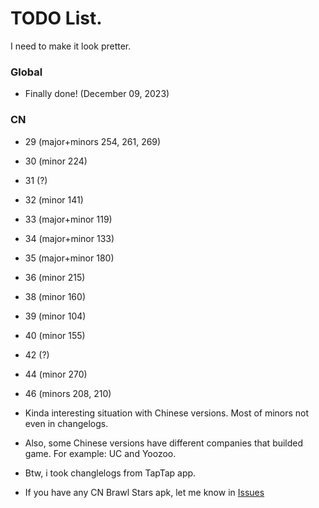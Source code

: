 # TODO List.
I need to make it look pretter.

### Global
* Finally done! (December 09, 2023)

<!---
omfg finally done majors -- 15:30 December 07, 2023
-->

### CN
* 29 (major+minors 254, 261, 269)
* 30 (minor 224)
* 31 (?)
* 32 (minor 141)
* 33 (major+minor 119)
* 34 (major+minor 133)
* 35 (major+minor 180)
* 36 (minor 215)
* 38 (minor 160)
* 39 (minor 104)
* 40 (minor 155)
* 42 (?)
* 44 (minor 270)
* 46 (minors 208, 210)

* Kinda interesting situation with Chinese versions. Most of minors not even in changelogs.
* Also, some Chinese versions have different companies that builded game. For example: UC and Yoozoo.
* Btw, i took changlelogs from TapTap app.
- If you have any CN Brawl Stars apk, let me know in [Issues](https://github.com/tailsjs/brawl-stars-assets/issues)